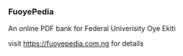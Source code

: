 ### FuoyePedia
 An online PDF bank for Federal Univerisity Oye Ekiti

visit https://fuoyepedia.com.ng for details
